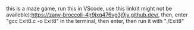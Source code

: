 this is a maze game, run this in VScode, use this link(it might not be availeble):https://zany-broccoli-4jr9jxg476vg3j9jv.github.dev/, then, enter "gcc Exit8.c -o Exit8" in the terminal, then enter, then run it with "./Exit8"
